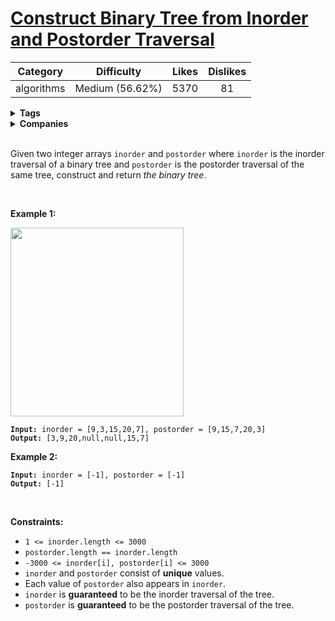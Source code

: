 # [Construct Binary Tree from Inorder and Postorder Traversal](https://leetcode.com/problems/construct-binary-tree-from-inorder-and-postorder-traversal/description/)

| Category | Difficulty | Likes | Dislikes |
| :------: | :--------: | :---: | :------: |
| algorithms | Medium (56.62%) | 5370 | 81 |

<details>
  <summary><strong>Tags</strong></summary>

  [array](https://leetcode.com/tag/array) | [tree](https://leetcode.com/tag/tree) | [depth-first-search](https://leetcode.com/tag/depth-first-search)

</details>

<details>
  <summary><strong>Companies</strong></summary>

  microsoft

</details>
<br />
<p>Given two integer arrays <code>inorder</code> and <code>postorder</code> where <code>inorder</code> is the inorder traversal of a binary tree and <code>postorder</code> is the postorder traversal of the same tree, construct and return <em>the binary tree</em>.</p>

<p>&nbsp;</p>
<p><strong class="example">Example 1:</strong></p>
<img alt="" src="https://assets.leetcode.com/uploads/2021/02/19/tree.jpg" style="width: 277px; height: 302px;" />
<pre><code><strong>Input:</strong> inorder = [9,3,15,20,7], postorder = [9,15,7,20,3]
<strong>Output:</strong> [3,9,20,null,null,15,7]</code></pre>

<p><strong class="example">Example 2:</strong></p>

<pre><code><strong>Input:</strong> inorder = [-1], postorder = [-1]
<strong>Output:</strong> [-1]</code></pre>

<p>&nbsp;</p>
<p><strong>Constraints:</strong></p>

<ul>
  <li><code>1 &lt;= inorder.length &lt;= 3000</code></li>
  <li><code>postorder.length == inorder.length</code></li>
  <li><code>-3000 &lt;= inorder[i], postorder[i] &lt;= 3000</code></li>
  <li><code>inorder</code> and <code>postorder</code> consist of <strong>unique</strong> values.</li>
  <li>Each value of <code>postorder</code> also appears in <code>inorder</code>.</li>
  <li><code>inorder</code> is <strong>guaranteed</strong> to be the inorder traversal of the tree.</li>
  <li><code>postorder</code> is <strong>guaranteed</strong> to be the postorder traversal of the tree.</li>
</ul>

